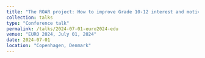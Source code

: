 ```yaml
---
title: "The ROAR project: How to improve Grade 10-12 interest and motivation in Mathematics through a learning path based on Operations Research"
collection: talks
type: "Conference talk"
permalink: /talks/2024-07-01-euro2024-edu
venue: "EURO 2024, July 01, 2024"
date: 2024-07-01
location: "Copenhagen, Denmark"
---
```

